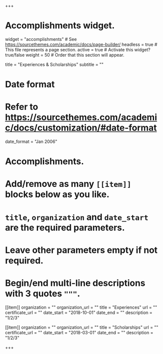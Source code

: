 +++
# Accomplishments widget.
widget = "accomplishments"  # See https://sourcethemes.com/academic/docs/page-builder/
headless = true  # This file represents a page section.
active = true  # Activate this widget? true/false
weight = 50  # Order that this section will appear.

title = "Experiences & Scholarships"
subtitle = ""

# Date format
#   Refer to https://sourcethemes.com/academic/docs/customization/#date-format
date_format = "Jan 2006"

# Accomplishments.
#   Add/remove as many `[[item]]` blocks below as you like.
#   `title`, `organization` and `date_start` are the required parameters.
#   Leave other parameters empty if not required.
#   Begin/end multi-line descriptions with 3 quotes `"""`.

[[item]]
  organization = ""
  organization_url = ""
  title = "Experiences"
  url = ""
  certificate_url = ""
  date_start = "2018-10-01"
  date_end = ""
  description = "1/2/3"

[[item]]
  organization = ""
  organization_url = ""
  title = "Scholarships"
  url = ""
  certificate_url = ""
  date_start = "2018-03-01"
  date_end = ""
  description = "1/2/3"

+++
